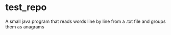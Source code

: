 # test_repo
A small java program that reads words line by line from a .txt file and groups them as anagrams
